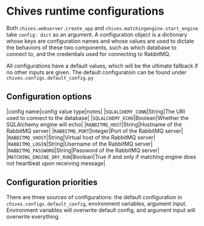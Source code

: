 # Chives runtime configurations 
Both `chives.webserver.create_app` and `chives.matchingengine.start_engine` take `config: dict` as an argument. A configuration object is a dictionary whose keys are configuration names and whose values are used to dictate the behaviors of these two components, such as which database to connect to, and the credentials used for connecting to RabbitMQ.

All configurations have a default values, which will be the ultimate fallback if no other inputs are given. The default configuratoin can be found under `chives.configs.default_config.py`

## Configuration options
|config name|config value type|notes|
|`SQLALCHEMY_CONN`|String|The URI used to connect to the database|
|`SQLALCHEMY_ECHO`|Boolean|Whether the SQLAlchemy engine will echo|
|`RABBITMQ_HOST`|String|Hostname of the RabbitMQ server|
|`RABBITMQ_PORT`|Integer|Port of the RabbitMQ server|
|`RABBITMQ_VHOST`|String|Virtual host of the RabbitMQ server|
|`RABBITMQ_LOGIN`|String|Username of the RabbitMQ server|
|`RABBITMQ_PASSWORD`|String|Password of the RabbitMQ server|
|`MATCHING_ENGINE_DRY_RUN`|Boolean|True if and only if matching engine does not heartbeat upon receiving message|

## Configuration priorities
There are three sources of configurations: the default configuration in `chives.configs.default_config`, environment variables, argument input. Environment variables will overwrite default config, and argument input will overwrite everything.